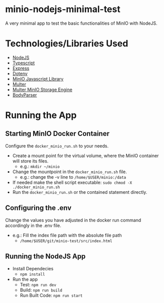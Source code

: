 # minio-nodejs-minimal-test
A very minimal app to test the basic functionalities of MinIO with NodeJS.

# Technologies/Libraries Used
- [NodeJS](https://nodejs.org/en/)
- [Typescript](https://www.typescriptlang.org/)
- [Express](https://expressjs.com/)
- [Dotenv](https://www.npmjs.com/package/dotenv)
- [MinIO Javascript Library](https://docs.min.io/docs/javascript-client-api-reference.html)
- [Multer](https://www.npmjs.com/package/multer)
- [Multer MinIO Storage Engine](https://www.npmjs.com/package/multer-minio-storage-engine)
- [BodyParser](https://www.npmjs.com/package/body-parser)


# Running the App
## Starting MinIO Docker Container
Configure the `docker_minio_run.sh` to your needs.
  - Create a mount point for the virtual volume, where the MinIO container will store its files.
    - e.g.: `mkdir ~/minio`
  - Change the mountpoint in the `docker_minio_run.sh` file.
    - e.g.: change the -v line to `/home/$USER/minio:/data`
  - If needed make the shell script executable: `sudo chmod -X ./docker_minio_run.sh`
  - Run the `docker_minio_run.sh` or the contained statement directly.
## Configuring the .env
Change the values you have adjusted in the docker run command accordingly in the .env file.
  - e.g.: Fill the index file path with the absolute file path
    - `/home/$USER/git/minio-test/src/index.html`
## Running the NodeJS App
  - Install Dependecies
    - `npm install`
  - Run the app
    - Test: `npm run dev`
    - Build: `npm run build`
    - Run Built Code: `npm run start`
